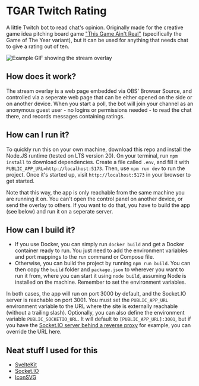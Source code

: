 # TGAR Twitch Rating

A little Twitch bot to read chat's opinion. Originally made for the creative game idea pitching board game
["This Game Ain't Real"](https://thisgameaintreal.carrd.co/) (specifically the Game of The Year variant), but it can be
used for anything that needs chat to give a rating out of ten.

![Example GIF showing the stream overlay](example.gif?raw=true)

## How does it work?

The stream overlay is a web page embedded via OBS' Browser Source, and controlled via a seperate web page that can be
either opened on the side or on another device. When you start a poll, the bot will join your channel as an anonymous
guest user - no logins or permissions needed - to read the chat there, and records messages containing ratings.

## How can I run it?

To quickly run this on your own machine, download this repo and install the Node.JS runtime (tested on LTS version 20).
On your terminal, run `npm install` to download dependencies. Create a file called `.env`, and fill it with
`PUBLIC_APP_URL=http://localhost:5173`. Then, use `npm run dev` to run the project. Once it's started up, visit
`http://localhost:5173` in your browser to get started.

Note that this way, the app is only reachable from the same machine you are running it on. You can't open the control
panel on another device, or send the overlay to others. If you want to do that, you have to build the app (see below)
and run it on a seperate server.

## How can I build it?

-   If you use Docker, you can simply run `docker build` and get a Docker container ready to run. You just need to add
    the environment variables and port mappings to the `run` command or Compose file.
-   Otherwise, you can build the project by running `npm run build`. You can then copy the `build` folder and
    `package.json` to wherever you want to run it from, where you can start it using `node build`, assuming Node is
    installed on the machine. Remember to set the environment variables.

In both cases, the app will run on port 3000 by default, and the Socket.IO server is reachable on port 3001. You must
set the `PUBLIC_APP_URL` environment variable to the URL where the site is externally reachable (without a trailing
slash). Optionally, you can also define the environment variable `PUBLIC_SOCKETIO_URL`. It will default to
`[PUBLIC_APP_URL]:3001`, but if you have the [Socket.IO server behind a reverse proxy](https://socket.io/docs/v4/reverse-proxy/)
for example, you can override the URL here.

## Neat stuff I used for this

-   [SvelteKit](https://kit.svelte.dev/)
-   [Socket.IO](https://socket.io/)
-   [IconSVG](https://iconsvg.xyz/)
